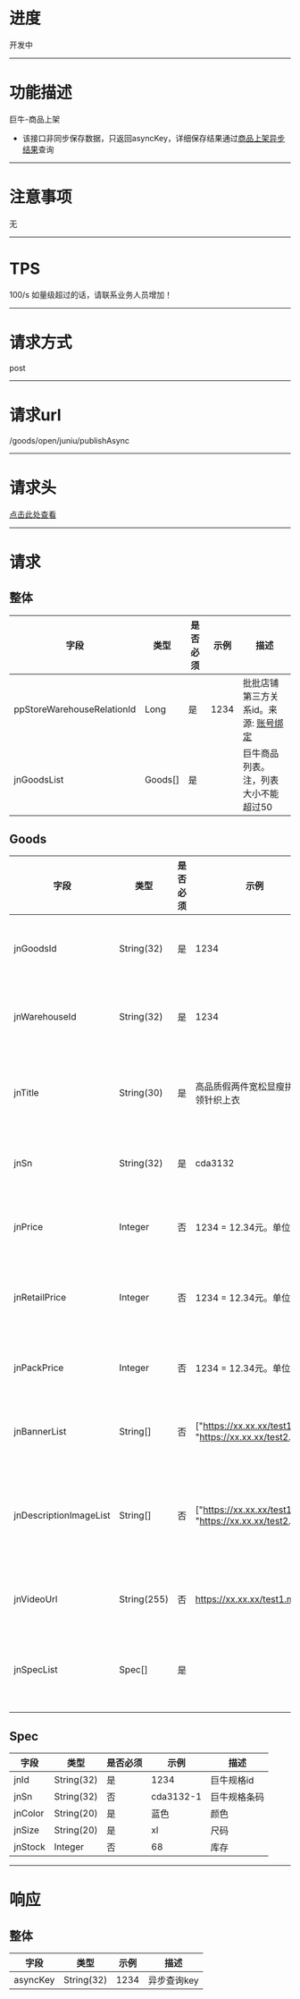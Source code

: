 # 进度
开发中

---

# 功能描述
巨牛-商品上架
- 该接口非同步保存数据，只返回asyncKey，详细保存结果通过[商品上架异步结果](./商品发布异步结果.md)查询

---

# 注意事项
无

---

# TPS
100/s 如量级超过的话，请联系业务人员增加！

---

# 请求方式
post

---

# 请求url
/goods/open/juniu/publishAsync

---

# 请求头
[点击此处查看](../请求头部及签名方式.md)

---

# 请求
## 整体
| 字段            | 类型         |是否必须| 示例                              | 描述                              | 
| -------------- | ------------ | ---- | --------------------------------- | --------------------------------- |
| ppStoreWarehouseRelationId | Long | 是 | 1234                            | 批批店铺第三方关系id。来源: [账号绑定](./账号绑定.md) |
| jnGoodsList    | Goods[]      | 是   |                                   | 巨牛商品列表。注，列表大小不能超过50   |


## Goods
| 字段            | 类型         |是否必须| 示例                              | 描述                              | 
| -------------- | ------------ | ---- | --------------------------------- | --------------------------------- |
| jnGoodsId        | String(32)   | 是   | 1234                             | 巨牛商品id                         |
| jnWarehouseId    | String(32)   | 是   | 1234                             | 巨牛仓库id                         |
| jnTitle          | String(30)   | 是   | 高品质假两件宽松显瘦拼色V领针织上衣    | 巨牛商品标题                       |
| jnSn             | String(32)   | 是   | cda3132                          | 巨牛款号                           |
| jnPrice          | Integer      | 否   | 1234 = 12.34元。单位是分           | 巨牛销售价                         |
| jnRetailPrice    | Integer      | 否   | 1234 = 12.34元。单位是分           | 巨牛拿货价                         |
| jnPackPrice      | Integer      | 否   | 1234 = 12.34元。单位是分           | 巨牛打包价                         |
| jnBannerList     | String[]     | 否   | ["https://xx.xx.xx/test1.jpg", "https://xx.xx.xx/test2.jpg"]           | 图片列表                         |
| jnDescriptionImageList | String[] | 否 | ["https://xx.xx.xx/test1.jpg", "https://xx.xx.xx/test2.jpg"]           | 货品描述图片列表                  |
| jnVideoUrl       | String(255)  | 否   | https://xx.xx.xx/test1.mp4       | 视频地址                           |
| jnSpecList       | Spec[]       | 是   |                                  | 颜色尺码列表                        |


## Spec
| 字段            | 类型         |是否必须| 示例                            | 描述                              | 
| -------------- | ------------ | ---- | ------------------------------- | --------------------------------- |
| jnId           | String(32)   | 是   |  1234                            | 巨牛规格id                         |
| jnSn           | String(32)   | 否   | cda3132-1                        | 巨牛规格条码                        |
| jnColor        | String(20)   | 是   | 蓝色                              | 颜色                              |
| jnSize         | String(20)   | 是   | xl                               | 尺码                              |
| jnStock        | Integer      | 否   | 68                               | 库存                              |

---

# 响应
## 整体
| 字段            | 类型         | 示例                              | 描述                               | 
| -------------- | ------------ | -------------------------------- | --------------------------------- |
| asyncKey       | String(32)   | 1234                             | 异步查询key                        |
